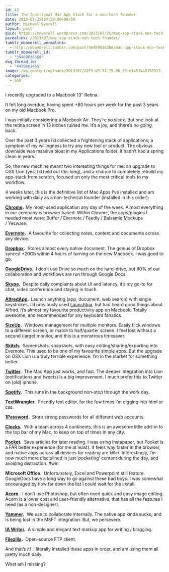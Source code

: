 ```yaml
---
id: 43
title: The functional Mac App Stack for a non-tech founder
date: 2013-07-25T07:28:00+00:00
author: Michael Overell
layout: post
guid: https://moverell.wordpress.com/2013/07/25/mac-app-stack-non-tech-founder
permalink: /2013/07/mac-app-stack-non-tech-founder/
tumblr_mboverell_permalink:
  - http://mboverell.tumblr.com/post/56409036368/mac-app-stack-non-tech-founder
tumblr_mboverell_id:
  - "56409036368"
dsq_thread_id:
  - "4439681465"
image: /wp-content/uploads/2013/07/2015-03-31-19.06.33-e1451448789523.jpg
categories:
  - GSD
---
```

<p class="p1">
  I recently upgraded to a Macbook 13&#8243; Retina.
</p>

<p class="p2">
  It felt long overdue, having spent +80 hours per week for the past 3 years on my old Macbook Pro.
</p>

<p class="p2">
  I was initially considering a Macbook Air. They’re so sleek. But one look at the retina screen in 13 inches ruined me. It’s a joy, and there’s no going back.
</p>

<p class="p2">
  Over the past 3 years I’d collected a frightening stack of applications; a symptom of my willingness to try any new tool or product. The obvious downside was massive bloat in my Applications folder. It hadn’t had a spring clean in years.
</p>

<p class="p2">
  So, the new machine meant two interesting things for me: an upgrade to OSX Lion (yes, I’d held out this long), and a chance to completely rebuild my app-stack from scratch, focused on only the most critical tools to my workflow.
</p>

<p class="p2">
  4 weeks later, this is the definitive list of Mac Apps I’ve installed and am working with daily as a non-technical founder (installed in this order):<!-- more -->
</p>

<p class="p1">
  <strong><a href="https://www.google.com/intl/en/chrome/browser/" target="_blank">Chrome</a>.  </strong>My most-used application any day of the week. Almost everything in our company is browser based. Within Chrome, the apps/plugins I needed most were: Buffer / Evernote / Feedly / Balsamiq Mockups / Yesware.
</p>

<p class="p2">
  <strong><a href="http://evernote.com/" target="_blank">Evernote</a>.</strong>  A favourite for collecting notes, content and documents across any device.
</p>

<p class="p2">
  <strong><a href="https://www.dropbox.com/home" target="_blank">Dropbox</a>.</strong>  Stores almost every native document. The genius of Dropbox synced +20Gb within 4 hours of turning on the new Macbook. I was good to go.
</p>

<p class="p2">
  <strong><a href="https://drive.google.com/" target="_blank">GoogleDrive</a>.</strong>  I don’t use Drive so much on the hard-drive, but 80% of our collaboration and workflows are run through Google Docs.
</p>

<p class="p2">
  <strong><a href="http://www.skype.com/en/" target="_blank">Skype</a>.</strong>  Despite daily complaints about UI and latency, it’s my go-to for chat, video conference and staying in touch.
</p>

<p class="p2">
  <strong><a href="http://www.alfredapp.com/" target="_blank">AlfredApp</a>.  </strong>Launch anything (app, document, web search) with single keystrokes. I’d previously used <a href="http://www.obdev.at/products/launchbar/index.html" target="_blank">Launchbar</a>, but had heard good things about Alfred. It’s almost my favourite productivity app on Macbook. Totally awesome, and recommended for any keyboard fanatics.
</p>

<p class="p2">
  <strong><a href="http://www.irradiatedsoftware.com/sizeup/" target="_blank">SizeUp</a>.</strong>  Windows management for multiple monitors. Easily flick windows to a different screen, or match to half/quarter screen. I feel lost without a second (large) monitor, and this is a monstrous timesaver.
</p>

<p class="p2">
  <strong><a href="http://skitch.com" target="_blank">Skitch</a>.</strong>  Screenshots, snapshots, with easy editing/sharing/exporting into Evernote. This used to be one of my favourite simple apps. But the upgrade on OSX Lion is a truly terrible experience. I’m in the market for something better.
</p>

<p class="p2">
  <strong><a href="https://itunes.apple.com/us/app/twitter/id333903271?mt=8" target="_blank">Twitter</a>.</strong>  The Mac App just works, and fast. The deeper integration into Lion (notifications and tweets) is a big improvement. I much prefer this to Twitter on (old) iphone.
</p>

<p class="p2">
  <strong><a href="http://spotify.com" target="_blank">Spotify</a>.</strong>  This runs in the background non-stop through the work day.
</p>

<p class="p2">
  <strong><a href="http://www.barebones.com/products/textwrangler/download.html" target="_blank">TextWrangler</a>.</strong>  Friendly text editor, for the few times I’m digging into html or css.
</p>

<p class="p2">
  <strong><a href="https://agilebits.com/onepassword" target="_blank">1Password</a>. </strong> Store strong passwords for all different web accounts.
</p>

<p class="p2">
  <strong><a href="https://itunes.apple.com/us/app/clocks/id414554506?mt=12" target="_blank">Clocks</a>.</strong>  With a team across 4 continents, this is an awesome little add-in to the top bar of my Mac, to keep on top of times in any city.
</p>

<p class="p2">
  <strong><a href="https://itunes.apple.com/app/pocket/id568494494?ls=1&mt=12" target="_blank">Pocket</a>.</strong>  Save articles for later reading. I was using Instapaper, but Pocket is a FAR better experience (for me at least). It feels way faster in the browser, and native apps across all devices for reading are killer. Interestingly, I’m now much more disciplined in just ‘pocketing’ content during the day, and avoiding distraction. #win
</p>

<p class="p2">
  <strong>Microsoft Office</strong>.  Unfortunately, Excel and Powerpoint still feature. GoogleDocs have a long way to go against these bad boys. I was somewhat encouraged by how far down the list I could wait for the install.
</p>

<p class="p2">
  <strong><a href="http://www.flyingmeat.com/acorn/" target="_blank">Acorn</a>.</strong>  I don’t use Photoshop, but often need quick and easy image editing. Acorn is a lower cost and user-friendly alternative, that has all the features I need (as a non-designer).
</p>

<p class="p2">
  <strong><a href="https://www.yammer.com" target="_blank">Yammer</a>.</strong>  We use to collaborate internally. The native app kinda sucks, and is being lost in the MSFT integration. But, we persevere.
</p>

<p class="p2">
  <strong><a href="http://www.iawriter.com/mac/" target="_blank">IA Writer</a>. </strong> A simple and elegant text markup app for writing / blogging.
</p>

<p class="p2">
  <strong><a href="https://filezilla-project.org/" target="_blank">Filezilla</a>.</strong>  Open-source FTP client.
</p>

<p class="p2">
  And that’s it!  I literally installed these apps in order, and am using them all pretty much daily.
</p>

<p class="p2">
  What am I missing?
</p>